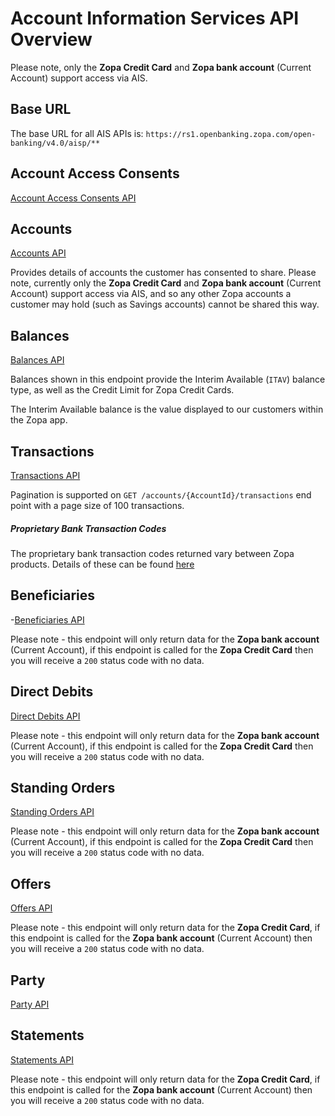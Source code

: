 # Account Information Services API Overview

Please note, only the **Zopa Credit Card** and **Zopa bank account** (Current Account) support access via AIS.

## Base URL
The base URL for all AIS APIs is: `https://rs1.openbanking.zopa.com/open-banking/v4.0/aisp/**`

## Account Access Consents
[Account Access Consents API](/perry/developer/documentation?resource=euhub-zopa-portal-new&document=swagger/account-info-openapi.yaml#operations-tag-Account_Access)

## Accounts
[Accounts API](/perry/developer/documentation?resource=euhub-zopa-portal-new&document=swagger/account-info-openapi.yaml#operations-tag-Accounts)

Provides details of accounts the customer has consented to share. Please note, currently only the **Zopa Credit Card** and **Zopa bank account** (Current Account) support access via AIS, and so any other Zopa accounts a customer may hold (such as Savings accounts) cannot be shared this way.

## Balances
[Balances API](/perry/developer/documentation?resource=euhub-zopa-portal-new&document=swagger/account-info-openapi.yaml#operations-tag-Balances)

Balances shown in this endpoint provide the Interim Available (`ITAV`) balance type, as well as the Credit Limit for Zopa Credit Cards.

The Interim Available balance is the value displayed to our customers within the Zopa app.

## Transactions
[Transactions API](/perry/developer/documentation?resource=euhub-zopa-portal-new&document=swagger/account-info-openapi.yaml#operations-tag-Transactions)

Pagination is supported on `GET /accounts/{AccountId}/transactions` end point with a page size of 100 transactions.

##### Proprietary Bank Transaction Codes
The proprietary bank transaction codes returned vary between Zopa products. Details of these can be found [here](/perry/developer/documentation?resource=euhub-zopa-portal-new&document=docs/API%20Overview/pbtc.md)

## Beneficiaries
-[Beneficiaries API](/perry/developer/documentation?resource=euhub-zopa-portal-new&document=swagger/account-info-openapi.yaml#operations-tag-Beneficiaries)

Please note - this endpoint will only return data for the **Zopa bank account** (Current Account), if this endpoint is called for the **Zopa Credit Card** then you will receive a `200` status code with no data.

## Direct Debits
[Direct Debits API](/perry/developer/documentation?resource=euhub-zopa-portal-new&document=swagger/account-info-openapi.yaml#operations-tag-Direct_Debits)

Please note - this endpoint will only return data for the **Zopa bank account** (Current Account), if this endpoint is called for the **Zopa Credit Card** then you will receive a `200` status code with no data.

## Standing Orders
[Standing Orders API](/perry/developer/documentation?resource=euhub-zopa-portal-new&document=swagger/account-info-openapi.yaml#operations-tag-Standing_Orders)

Please note - this endpoint will only return data for the **Zopa bank account** (Current Account), if this endpoint is called for the **Zopa Credit Card** then you will receive a `200` status code with no data.

## Offers
[Offers API](/perry/developer/documentation?resource=euhub-zopa-portal-new&document=swagger/account-info-openapi.yaml#operations-tag-Offers)

Please note - this endpoint will only return data for the **Zopa Credit Card**, if this endpoint is called for the **Zopa bank account** (Current Account) then you will receive a `200` status code with no data.

## Party
[Party API](/perry/developer/documentation?resource=euhub-zopa-portal-new&document=swagger/account-info-openapi.yaml#operations-tag-Party)


## Statements
[Statements API](/perry/developer/documentation?resource=euhub-zopa-portal-new&document=swagger/account-info-openapi.yaml#operations-tag-Statements)

Please note - this endpoint will only return data for the **Zopa Credit Card**, if this endpoint is called for the **Zopa bank account** (Current Account) then you will receive a `200` status code with no data.